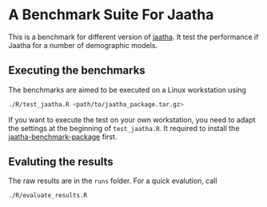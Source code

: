 A Benchmark Suite For Jaatha
===========

This is a benchmark for different version of 
[jaatha](https://github.com/paulstaab/jaatha). 
It test the performance  if Jaatha for a number of demographic models.

## Executing the benchmarks
The benchmarks are aimed to be executed on a Linux workstation using
```bash
./R/test_jaatha.R <path/to/jaatha_package.tar.gz>
```
If you want to execute the test on your own workstation, you need to adapt
the settings at the beginning of `test_jaatha.R`. It required to install
the 
[jaatha-benchmark-package](https://github.com/paulstaab/jaatha-benchmark-package)
first.

## Evaluting the results
The raw results are in the `runs` folder. For a quick evalution, call
```bash
./R/evaluate_results.R
```